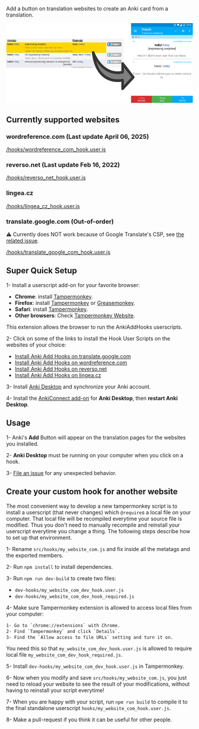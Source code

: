 Add a button on translation websites to create an Anki card from a translation.

![Screenshot](/doc/images/screenshot.png)

## Currently supported websites

### wordreference.com (Last update April 06, 2025)

  [/hooks/wordreference_com_hook.user.js](https://github.com/OoDeLally/tampermonkey-anki-add-hooks/raw/master/hooks/wordreference_com_hook.user.js)

### reverso.net (Last update Feb 16, 2022)

  [/hooks/reverso_net_hook.user.js](https://github.com/OoDeLally/tampermonkey-anki-add-hooks/raw/master/hooks/reverso_net_hook.user.js)

### lingea.cz

  [/hooks/lingea_cz_hook.user.js](https://github.com/OoDeLally/tampermonkey-anki-add-hooks/raw/master/hooks/lingea_cz_hook.user.js)

### translate.google.com (Out-of-order)
  ⚠️ Currently does NOT work because of Google Translate's CSP, see [the related issue](https://github.com/OoDeLally/anki-add-hooks-userscripts/issues/44).

  [/hooks/translate_google_com_hook.user.js](https://github.com/OoDeLally/tampermonkey-anki-add-hooks/raw/master/hooks/translate_google_com_hook.user.js)


## Super Quick Setup

1- Install a userscript add-on for your favorite browser:
* **Chrome**: install [Tampermonkey](https://chrome.google.com/webstore/detail/tampermonkey/dhdgffkkebhmkfjojejmpbldmpobfkfo).
* **Firefox**: install [Tampermonkey](https://addons.mozilla.org/firefox/addon/tampermonkey/) or [Greasemonkey](https://addons.mozilla.org/firefox/addon/greasemonkey/).
* **Safari**: install [Tampermonkey](https://tampermonkey.net/?browser=safari).
* **Other browsers**: Check [Tampermonkey Website](https://tampermonkey.net).

This extension allows the browser to run the AnkiAddHooks userscripts.

2- Click on some of the links to install the Hook User Scripts on the websites of your choice:
* [Install Anki Add Hooks on translate.google.com](https://github.com/OoDeLally/tampermonkey-anki-add-hooks/raw/master/hooks/translate_google_com_hook.user.js)
* [Install Anki Add Hooks on wordreference.com](https://github.com/OoDeLally/tampermonkey-anki-add-hooks/raw/master/hooks/wordreference_com_hook.user.js)
* [Install Anki Add Hooks on reverso.net](https://github.com/OoDeLally/tampermonkey-anki-add-hooks/raw/master/hooks/reverso_net_hook.user.js)
* [Install Anki Add Hooks on lingea.cz](https://github.com/OoDeLally/tampermonkey-anki-add-hooks/raw/master/hooks/lingea_cz_hook.user.js)

3- Install [Anki Desktop](https://apps.ankiweb.net/#download) and synchronize your Anki account.

4- Install the [AnkiConnect add-on](https://github.com/FooSoft/anki-connect#installation) for **Anki Desktop**, then **restart Anki Desktop**.

## Usage

1- Anki's **Add** Button will appear on the translation pages for the websites you installed.

2- **Anki Desktop** must be running on your computer when you click on a hook.

3- [File an issue](https://github.com/OoDeLally/anki-add-hooks-userscripts/issues) for any unexpected behavior.


## Create your custom hook for another website

The most convenient way to develop a new tampermonkey script is to install a userscript (that never changes) which `@require`s a local file on your computer. That local file will be recompiled everytime your source file is modified. Thus you don't need to manually recompile and reinstall your userscript everytime you change a thing. The following steps describe how to set up that environment.

1- Rename `src/hooks/my_website_com.js` and fix inside all the metatags and the exported members.

2- Run `npm install` to install dependencies.

3- Run `npm run dev-build` to create two files:
* `dev-hooks/my_website_com_dev_hook.user.js`
* `dev-hooks/my_website_com_dev_hook_required.js`

4- Make sure Tampermonkey extension is allowed to access local files from your computer:

    1- Go to `chrome://extensions` with Chrome.
    2- Find `Tampermonkey` and click `Details`.
    3- Find the `Allow access to file URLs` setting and turn it on.


You need this so that `my_website_com_dev_hook.user.js` is allowed to require local file `my_website_com_dev_hook_required.js`.

5- Install `dev-hooks/my_website_com_dev_hook.user.js` in Tampermonkey.

6- Now when you modify and save `src/hooks/my_website_com.js`, you just need to reload your website to see the result of your modifications, without having to reinstall your script everytime!

7- When you are happy with your script, run `npm run build` to compile it to the final standalone userscript `hooks/my_website_com_hook.user.js`.

8- Make a pull-request if you think it can be useful for other people.
